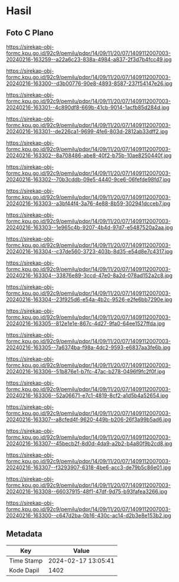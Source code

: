 # Hasil

## Foto C Plano

https://sirekap-obj-formc.kpu.go.id/92c9/pemilu/pdpr/14/09/11/20/07/1409112007003-20240216-163259--a22a6c23-838a-4984-a837-2f3d7b4fcc49.jpg

https://sirekap-obj-formc.kpu.go.id/92c9/pemilu/pdpr/14/09/11/20/07/1409112007003-20240216-163300--d3b00776-90e8-4893-8587-237f54147e26.jpg

https://sirekap-obj-formc.kpu.go.id/92c9/pemilu/pdpr/14/09/11/20/07/1409112007003-20240216-163301--4c890df8-669b-41cb-9014-1acfb85d284d.jpg

https://sirekap-obj-formc.kpu.go.id/92c9/pemilu/pdpr/14/09/11/20/07/1409112007003-20240216-163301--de226ca1-9699-4fe6-803d-2812ab33dff2.jpg

https://sirekap-obj-formc.kpu.go.id/92c9/pemilu/pdpr/14/09/11/20/07/1409112007003-20240216-163302--8a708486-abe8-40f2-b75b-10ae8250440f.jpg

https://sirekap-obj-formc.kpu.go.id/92c9/pemilu/pdpr/14/09/11/20/07/1409112007003-20240216-163302--70b3cddb-09e5-4440-9ce6-06fefde98fd7.jpg

https://sirekap-obj-formc.kpu.go.id/92c9/pemilu/pdpr/14/09/11/20/07/1409112007003-20240216-163303--a3bf44f4-3a76-4e88-8b59-302941dcceb7.jpg

https://sirekap-obj-formc.kpu.go.id/92c9/pemilu/pdpr/14/09/11/20/07/1409112007003-20240216-163303--1e965c4b-9207-4b4d-97d7-e5487520a2aa.jpg

https://sirekap-obj-formc.kpu.go.id/92c9/pemilu/pdpr/14/09/11/20/07/1409112007003-20240216-163304--c37de560-3723-403b-8d35-e54d8e7c4317.jpg

https://sirekap-obj-formc.kpu.go.id/92c9/pemilu/pdpr/14/09/11/20/07/1409112007003-20240216-163304--33876e89-3ccd-47e0-8a2d-078ad152a2c8.jpg

https://sirekap-obj-formc.kpu.go.id/92c9/pemilu/pdpr/14/09/11/20/07/1409112007003-20240216-163304--23f925d6-e54a-4b2c-9526-e2fe6bb7290e.jpg

https://sirekap-obj-formc.kpu.go.id/92c9/pemilu/pdpr/14/09/11/20/07/1409112007003-20240216-163305--812e1e1e-867c-4d27-9fa0-64ee1527ffda.jpg

https://sirekap-obj-formc.kpu.go.id/92c9/pemilu/pdpr/14/09/11/20/07/1409112007003-20240216-163305--7a6374ba-f98a-4dc2-9593-e6837aa3fe6b.jpg

https://sirekap-obj-formc.kpu.go.id/92c9/pemilu/pdpr/14/09/11/20/07/1409112007003-20240216-163306--51b876e1-b7fc-47ac-b278-0496f9fc2f0f.jpg

https://sirekap-obj-formc.kpu.go.id/92c9/pemilu/pdpr/14/09/11/20/07/1409112007003-20240216-163306--52a06671-e7c1-4819-8cf2-a1d5b4a52654.jpg

https://sirekap-obj-formc.kpu.go.id/92c9/pemilu/pdpr/14/09/11/20/07/1409112007003-20240216-163307--a8cfed4f-9620-449b-b206-26f3a99b5ad6.jpg

https://sirekap-obj-formc.kpu.go.id/92c9/pemilu/pdpr/14/09/11/20/07/1409112007003-20240216-163307--45becb2f-8d0d-4da9-a2b2-b4a80f9b2cd8.jpg

https://sirekap-obj-formc.kpu.go.id/92c9/pemilu/pdpr/14/09/11/20/07/1409112007003-20240216-163307--f3293907-6318-4be6-acc3-de79b5c86e01.jpg

https://sirekap-obj-formc.kpu.go.id/92c9/pemilu/pdpr/14/09/11/20/07/1409112007003-20240216-163308--66037915-48f1-47df-9d75-b93fafea3266.jpg

https://sirekap-obj-formc.kpu.go.id/92c9/pemilu/pdpr/14/09/11/20/07/1409112007003-20240216-163300--c647d2ba-0b16-430c-ac14-d2b3e8e153b2.jpg


## Metadata

| Key        | Value               |
| ---------- | ------------------- |
| Time Stamp | 2024-02-17 13:05:41 |
| Kode Dapil | 1402                |



